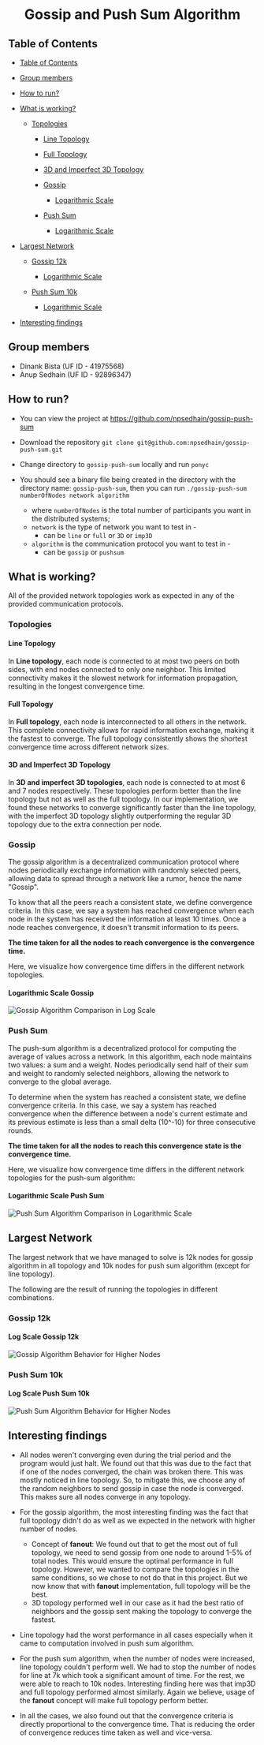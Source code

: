 <h1  align="center">Gossip and Push Sum Algorithm</h1>

## Table of Contents

- [Table of Contents](#table-of-contents)

- [Group members](#group-members)

- [How to run?](#how-to-run)

- [What is working?](#what-is-working)

  - [Topologies](#topologies)
    - [Line Topology](#line-topology)
    - [Full Topology](#full-topology)
    - [3D and Imperfect 3D Topology](#3d-and-imperfect-3d-topology)

	- [Gossip](#gossip)
		- [Logarithmic Scale](#gossip)
	- [Push Sum](#push-sum)
		- [Logarithmic Scale](#push-sum)

- [Largest Network](#largest-network)
  - [Gossip 12k](#gossip-12k)
	  - [Logarithmic Scale](#gossip-12k)

  - [Push Sum 10k](#push-sum-10k)
	  - [Logarithmic Scale](#push-sum-10k)

- [Interesting findings](#interesting-findings)

## Group members

- Dinank Bista (UF ID - 41975568)
- Anup Sedhain (UF ID - 92896347)


## How to run?

- You can view the project at https://github.com/npsedhain/gossip-push-sum

- Download the repository `git clone git@github.com:npsedhain/gossip-push-sum.git`

- Change directory to `gossip-push-sum` locally and run `ponyc`

- You should see a binary file being created in the directory with the directory name: `gossip-push-sum`, then you can run `./gossip-push-sum numberOfNodes network algorithm`
	- where `numberOfNodes` is the total number of participants you want in the distributed systems;
	- `network` is the type of network you want to test in -
		- can be `line` or `full` or `3D` or `imp3D`
	- `algorithm` is the communication protocol you want to test in -
		- can be `gossip` or `pushsum`


## What is working?

All of the provided network topologies work as expected in any of the provided communication protocols.

### Topologies

#### Line Topology

In <b>Line topology</b>, each node is connected to at most two peers on both sides, with end nodes connected to only one neighbor. This limited connectivity makes it the slowest network for information propagation, resulting in the longest convergence time.

#### Full Topology

In <b>Full topology</b>, each node is interconnected to all others in the network. This complete connectivity allows for rapid information exchange, making it the fastest to converge. The full topology consistently shows the shortest convergence time across different network sizes.

#### 3D and Imperfect 3D Topology

In <b>3D and imperfect 3D topologies</b>, each node is connected to at most 6 and 7 nodes respectively. These topologies perform better than the line topology but not as well as the full topology. In our implementation, we found these networks to converge significantly faster than the line topology, with the imperfect 3D topology slightly outperforming the regular 3D topology due to the extra connection per node.


### Gossip

The gossip algorithm is a decentralized communication protocol where nodes periodically exchange information with randomly selected peers, allowing data to spread through a network like a rumor, hence the name "Gossip".

To know that all the peers reach a consistent state, we define convergence criteria. In this case, we say a system has reached convergence when each node in the system has received the information at least 10 times. Once a node reaches convergence, it doesn't transmit information to its peers.

<b>The time taken for all the nodes to reach convergence is the convergence time.</b>

Here, we visualize how convergence time differs in the different network topologies.

#### Logarithmic Scale Gossip

![Gossip Algorithm Comparison in Log Scale](./images/gossip.png)


### Push Sum

The push-sum algorithm is a decentralized protocol for computing the average of values across a network. In this algorithm, each node maintains two values: a sum and a weight. Nodes periodically send half of their sum and weight to randomly selected neighbors, allowing the network to converge to the global average.

To determine when the system has reached a consistent state, we define convergence criteria. In this case, we say a system has reached convergence when the difference between a node's current estimate and its previous estimate is less than a small delta (10^-10) for three consecutive rounds.

<b>The time taken for all the nodes to reach this convergence state is the convergence time.</b>

Here, we visualize how convergence time differs in the different network topologies for the push-sum algorithm:


#### Logarithmic Scale Push Sum

![Push Sum Algorithm Comparison in Logarithmic Scale](./images/push-sum.png)


## Largest Network

The largest network that we have managed to solve is 12k nodes for gossip algorithm in all topology and 10k nodes for push sum algorithm (except for line topology).


The following are the result of running the topologies in different combinations.

### Gossip 12k

#### Log Scale Gossip 12k

![Gossip Algorithm Behavior for Higher Nodes](./images/gossip-12k.png)


### Push Sum 10k

#### Log Scale Push Sum 10k

![Push Sum Algorithm Behavior for Higher Nodes](./images/push-sum-10k.png)


## Interesting findings

- All nodes weren't converging even during the trial period and the program would just halt. We found out that this was due to the fact that if one of the nodes converged, the chain was broken there. This was mostly noticed in line topology. So, to mitigate this, we choose any of the random neighbors to send gossip in case the node is converged. This makes sure all nodes converge in any topology.

- For the gossip algorithm, the most interesting finding was the fact that full topology didn't do as well as we expected in the network with higher number of nodes.
	- Concept of **fanout**: We found out that to get the most out of full topology, we need to send gossip from one node to around 1-5% of total nodes. This would ensure the optimal performance in full topology. However, we wanted to compare the topologies in the same conditions, so we chose to not do that in this project. But we now know that with **fanout** implementation, full topology will be the best.
	- 3D topology performed well in our case as it had the best ratio of neighbors and the gossip sent making the topology to converge the fastest.

- Line topology had the worst performance in all cases especially when it came to computation involved in push sum algorithm.

- For the push sum algorithm, when the number of nodes were increased, line topology couldn't perform well. We had to stop the number of nodes for line at 7k which took a significant amount of time. For the rest, we were able to reach to 10k nodes. Interesting finding here was that imp3D and full topology performed almost similarly. Again we believe, usage of the **fanout** concept will make full topology perform better.

- In all the cases, we also found out that the convergence criteria is directly proportional to the convergence time. That is reducing the order of convergence reduces time taken as well and vice-versa.
